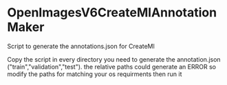 # OpenImagesV6CreateMlAnnotationMaker
Script to generate the annotations.json for CreateMl


Copy the script in every directory you need to generate the annotation.json ("train","validation","test").
the relative paths could generate an ERROR so modify the paths for matching  your os requirments then run it

